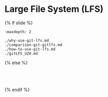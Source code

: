# <i class="fab fa-git"></i> Large File System (LFS) 
{% if slide %}
<!-- BUILDING THE SLIDES -->
```{toctree}
:maxdepth: 2

./why-use-git-lfs.md
./comparison-git-gitlfs.md
./how-to-use-git-lfs.md
./gitLFS_UZH.md
```

{% else %}
<!-- BUILDING THE PAGES -->
<!-- build the page content here -->
```{include} ./why-use-git-lfs.md
```
```{include} ./comparison-git-gitlfs.md
```
```{include} ./how-to-use-git-lfs.md
```
```{include} ./gitLFS_UZH.md
```
{% endif %}
